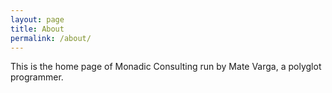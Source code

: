 ```yaml
---
layout: page
title: About
permalink: /about/
---
```


This is the home page of Monadic Consulting run by Mate Varga, a polyglot programmer.

